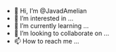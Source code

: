 - 👋 Hi, I’m @JavadAmelian
- 👀 I’m interested in ...
- 🌱 I’m currently learning ...
- 💞️ I’m looking to collaborate on ...
- 📫 How to reach me ...

<!---
JavadAmelian/JavadAmelian is a ✨ special ✨ repository because its `README.md` (this file) appears on your GitHub profile.
You can click the Preview link to take a look at your changes.
--->
